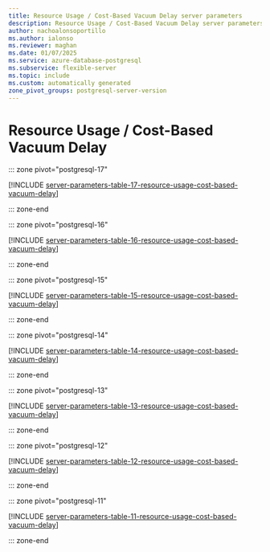 ```yaml
---
title: Resource Usage / Cost-Based Vacuum Delay server parameters
description: Resource Usage / Cost-Based Vacuum Delay server parameters for Azure Database for PostgreSQL - Flexible Server.
author: nachoalonsoportillo
ms.author: ialonso
ms.reviewer: maghan
ms.date: 01/07/2025
ms.service: azure-database-postgresql
ms.subservice: flexible-server
ms.topic: include
ms.custom: automatically generated
zone_pivot_groups: postgresql-server-version
---
```

# Resource Usage / Cost-Based Vacuum Delay


::: zone pivot="postgresql-17"

[!INCLUDE [server-parameters-table-17-resource-usage-cost-based-vacuum-delay](./includes/server-parameters-table-17-resource-usage-cost-based-vacuum-delay.md)]

::: zone-end


::: zone pivot="postgresql-16"

[!INCLUDE [server-parameters-table-16-resource-usage-cost-based-vacuum-delay](./includes/server-parameters-table-16-resource-usage-cost-based-vacuum-delay.md)]

::: zone-end


::: zone pivot="postgresql-15"

[!INCLUDE [server-parameters-table-15-resource-usage-cost-based-vacuum-delay](./includes/server-parameters-table-15-resource-usage-cost-based-vacuum-delay.md)]

::: zone-end


::: zone pivot="postgresql-14"

[!INCLUDE [server-parameters-table-14-resource-usage-cost-based-vacuum-delay](./includes/server-parameters-table-14-resource-usage-cost-based-vacuum-delay.md)]

::: zone-end


::: zone pivot="postgresql-13"

[!INCLUDE [server-parameters-table-13-resource-usage-cost-based-vacuum-delay](./includes/server-parameters-table-13-resource-usage-cost-based-vacuum-delay.md)]

::: zone-end


::: zone pivot="postgresql-12"

[!INCLUDE [server-parameters-table-12-resource-usage-cost-based-vacuum-delay](./includes/server-parameters-table-12-resource-usage-cost-based-vacuum-delay.md)]

::: zone-end


::: zone pivot="postgresql-11"

[!INCLUDE [server-parameters-table-11-resource-usage-cost-based-vacuum-delay](./includes/server-parameters-table-11-resource-usage-cost-based-vacuum-delay.md)]

::: zone-end


